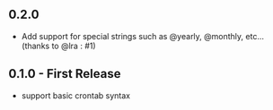 ## 0.2.0
* Add support for special strings such as @yearly, @monthly, etc... (thanks to @lra : #1)

## 0.1.0 - First Release
* support basic crontab syntax
